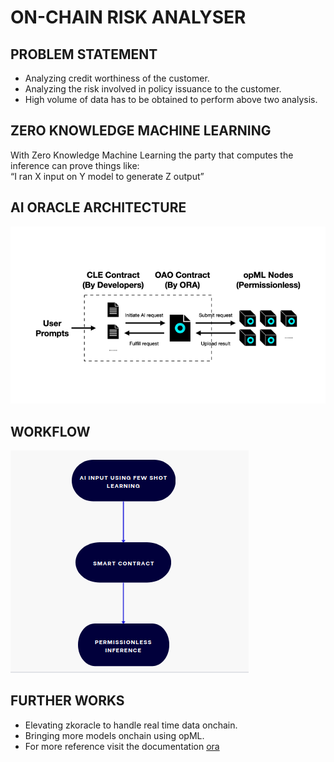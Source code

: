 
# ON-CHAIN RISK ANALYSER




## PROBLEM STATEMENT
- Analyzing credit worthiness of the customer.
- Analyzing the risk involved in policy issuance to the customer.
- High volume of data has to be obtained to perform above two analysis.

## ZERO KNOWLEDGE MACHINE LEARNING
With Zero Knowledge Machine Learning the party that
computes the inference can prove things like:  
“I ran X input on Y model to generate Z output”
## AI ORACLE ARCHITECTURE

![App Screenshot](https://github.com/MuraliB123/hackserver/blob/main/ORA.png)

                                                                                                                                                                     


## WORKFLOW
![App Screenshot](https://github.com/MuraliB123/hackserver/blob/main/workflow.png)

## FURTHER WORKS
- Elevating zkoracle to handle real time data onchain.
- Bringing more models onchain using opML.
- For more reference visit the documentation [ora](https://docs.ora.io/doc/cle/ai-oracle)
